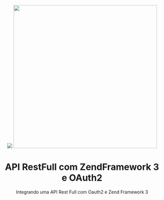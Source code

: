 <p align="center">
  <img src="https://oauth.net/images/oauth-2-sm.png">
  <img src="https://framework.zend.com/images/logos/ZendFramework-logo.png" width="450">
</p>
<h1 align="center">API RestFull com ZendFramework 3 e OAuth2</h1>
<p align="center"> Integrando uma API Rest Full com Oauth2 e Zend Framework 3</p>
